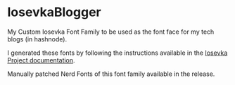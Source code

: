 # IosevkaBlogger

My Custom Iosevka Font Family to be used as the font face for my tech blogs (in hashnode).

I generated these fonts by following the instructions available in the [Iosevka Project documentation](https://github.com/be5invis/Iosevka/blob/main/doc/custom-build.md#customized-build).

Manually patched Nerd Fonts of this font family available in the release.
